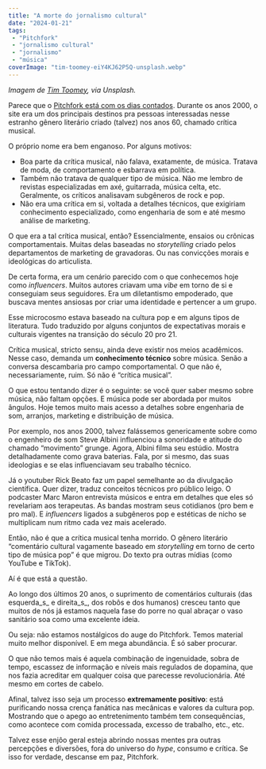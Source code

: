 ```yaml
---
title: "A morte do jornalismo cultural"
date: "2024-01-21"
tags: 
 - "Pitchfork"
 - "jornalismo cultural"
 - "jornalismo"
 - "música"
coverImage: "tim-toomey-eiY4KJ62P5Q-unsplash.webp"
---
```



_Imagem de [Tim Toomey](https://unsplash.com/@covertnine), via Unsplash._

Parece que o [Pitchfork está com os dias contados](https://www.theverge.com/2024/1/17/24042208/pitchfork-to-be-absorbed-into-gq-layoffs). Durante os anos 2000, o site era um dos principais destinos pra pessoas interessadas nesse estranho gênero literário criado (talvez) nos anos 60, chamado crítica musical.

O próprio nome era bem enganoso. Por alguns motivos:

- Boa parte da crítica musical, não falava, exatamente, de música. Tratava de moda, de comportamento e esbarrava em política.
- Também não tratava de qualquer tipo de música. Não me lembro de revistas especializadas em axé, guitarrada, música celta, etc. Geralmente, os críticos analisavam subgêneros de rock e pop.
- Não era uma crítica em si, voltada a detalhes técnicos, que exigiriam conhecimento especializado, como engenharia de som e até mesmo análise de marketing.

O que era a tal crítica musical, então? Essencialmente, ensaios ou crônicas comportamentais. Muitas delas baseadas no _storytelling_ criado pelos departamentos de marketing de gravadoras. Ou nas convicções morais e ideológicas do articulista.

De certa forma, era um cenário parecido com o que conhecemos hoje como _influencers_. Muitos autores criavam uma _vibe_ em torno de si e conseguiam seus seguidores. Era um diletantismo empoderado, que buscava mentes ansiosas por criar uma identidade e pertencer a um grupo.

Esse microcosmo estava baseado na cultura pop e em alguns tipos de literatura. Tudo traduzido por alguns conjuntos de expectativas morais e culturais vigentes na transição do século 20 pro 21.

Crítica musical, stricto sensu, ainda deve existir nos meios acadêmicos. Nesse caso, demanda um **conhecimento técnico** sobre música. Senão a conversa descambaria pro campo comportamental. O que não é, necessariamente, ruim. Só não é “crítica musical”.

O que estou tentando dizer é o seguinte: se você quer saber mesmo sobre música, não faltam opções. E música pode ser abordada por muitos ângulos. Hoje temos muito mais acesso a detalhes sobre engenharia de som, arranjos, marketing e distribuição de música.

Por exemplo, nos anos 2000, talvez falássemos genericamente sobre como o engenheiro de som Steve Albini influenciou a sonoridade e atitude do chamado “movimento” grunge. Agora, Albini filma seu estúdio. Mostra detalhadamente como grava baterias. Fala, por si mesmo, das suas ideologias e se elas influenciavam seu trabalho técnico.

Já o youtuber Rick Beato faz um papel semelhante ao da divulgação científica. Quer dizer, traduz conceitos técnicos pro público leigo. O podcaster Marc Maron entrevista músicos e entra em detalhes que eles só revelariam aos terapeutas. As bandas mostram seus cotidianos (pro bem e pro mal). E _influencers_ ligados a subgêneros pop e estéticas de nicho se multiplicam num ritmo cada vez mais acelerado.

Então, não é que a crítica musical tenha morrido. O gênero literário “comentário cultural vagamente baseado em _storytelling_ em torno de certo tipo de música pop” é que migrou. Do texto pra outras mídias (como YouTube e TikTok).

Aí é que está a questão.

Ao longo dos últimos 20 anos, o suprimento de comentários culturais (das esquerda_s_ e direita_s_, dos robôs e dos humanos) cresceu tanto que muitos de nós já estamos naquela fase do porre no qual abraçar o vaso sanitário soa como uma excelente ideia.

Ou seja: não estamos nostálgicos do auge do Pitchfork. Temos material muito melhor disponível. E em mega abundância. É só saber procurar.

O que não temos mais é aquela combinação de ingenuidade, sobra de tempo, escassez de informação e níveis mais regulados de dopamina, que nos fazia acreditar em qualquer coisa que parecesse revolucionária. Até mesmo em cortes de cabelo.

Afinal, talvez isso seja um processo **extremamente positivo**: está purificando nossa crença fanática nas mecânicas e valores da cultura pop. Mostrando que o apego ao entretenimento também tem consequências, como acontece com comida processada, excesso de trabalho, etc., etc.

Talvez esse enjôo geral esteja abrindo nossas mentes pra outras percepções e diversões, fora do universo do _hype_, consumo e crítica. Se isso for verdade, descanse em paz, Pitchfork.